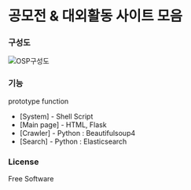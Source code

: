 # 공모전 & 대외활동 사이트 모음


### 구성도
![OSP구성도](https://user-images.githubusercontent.com/79684170/119575711-6b029a00-bdf2-11eb-8212-6e1f12d5cf56.png)


### 기능
prototype function
- [System] - Shell Script
- [Main page] - HTML, Flask
- [Crawler] - Python : Beautifulsoup4 
- [Search] - Python : Elasticsearch

### License
Free Software
